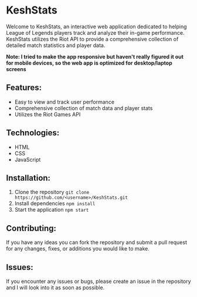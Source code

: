 # KeshStats

Welcome to KeshStats, an interactive web application dedicated to helping League of Legends players track and analyze their in-game performance. KeshStats utilizes the Riot API to provide a comprehensive collection of detailed match statistics and player data.

**Note: I tried to make the app responsive but haven't really figured it out for mobile devices, so the web app is optimized for desktop/laptop screens**

## Features:

- Easy to view and track user performance
- Comprehensive collection of match data and player stats
- Utilizes the Riot Games API

## Technologies:

- HTML
- CSS
- JavaScript

## Installation: 

1. Clone the repository
`git clone https://github.com/<username>/KeshStats.git`
2. Install dependencies
`npm install`
3. Start the application
`npm start`

## Contributing:

If you have any ideas you can fork the repository and submit a pull request for any changes, fixes, or additions you would like to make.

## Issues:

If you encounter any issues or bugs, please create an issue in the repository and I will look into it as soon as possible.
